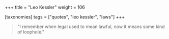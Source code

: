 +++
title = "Leo Kessler"
weight = 106

[taxonomies]
tags = ["quotes", "leo kessler", "laws"]
+++

> "I remember when legal used to mean lawful, now it means some
> kind of loophole."
